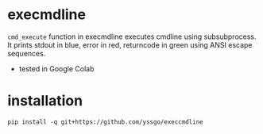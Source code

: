 # execmdline
`cmd_execute` function in execmdline executes cmdline using subsubprocess. It prints stdout in blue, error in red, returncode in green using ANSI escape sequences.

* tested in Google Colab

# installation
```shell
pip install -q git+https://github.com/yssgo/execcmdline
```
